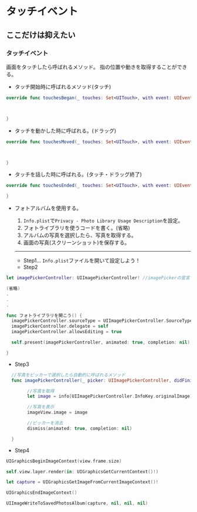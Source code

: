 # タッチイベント
## ここだけは抑えたい
### タッチイベント
画面をタッチしたら呼ばれるメソッド。
指の位置や動きを取得することができる。

- タッチ開始時に呼ばれるメソッド(タッチ)

```swift
override func touchesBegan(_ touches: Set<UITouch>, with event: UIEvent?) {



}
```

- タッチを動かした時に呼ばれる。(ドラッグ)

```swift
override func touchesMoved(_ touches: Set<UITouch>, with event: UIEvent?) {



}
```

- タッチを話した時に呼ばれる。(タッチ・ドラッグ終了)

```swift
override func touchesEnded(_ touches: Set<UITouch>, with event: UIEvent?) {

}
```

- フォトアルバムを使用する。

  1. `Info.plist`で`Privacy - Photo Library Usage Description`を設定。
  2. フォトライブラリを使うコードを書く。(省略)
  3. アルバムの写真を選択したら、写真を取得する。
  4. 画面の写真(スクリーンショット)を保存する。
  ---
  - Step1... `Info.plist`ファイルを開いて設定しよう！
  - Step2

```swift
let imagePickerController: UIImagePickerController! //imagePickerの宣言

(省略)
.
.
.

func フォトライブラリを開こう() {
  imagePickerController.sourceType = UIImagePickerController.SourceType.photoLibrary
  imagePickerController.delegate = self
  imagePickerController.allowsEditing = true

  self.present(imagePickerController, animated: true, completion: nil)

}

```

  - Step3

```swift
  //写真をピッカーで選択したら自動的に呼ばれるメソッド
  func imagePickerController(_ picker: UIImagePickerController, didFinishPickingMediaWithInfo info: [UIImagePickerController.InfoKey : Any]) {

        //写真を取得
        let image = info[UIImagePickerController.InfoKey.originalImage] as! UIImage

        //写真を表示
        imageView.image = image

        //ピッカーを消去
        dismiss(animated: true, completion: nil)

  }
```

- Step4

```swift
UIGraphicsBeginImageContext(view.frame.size)

self.view.layer.render(in: UIGraphicsGetCurrentContext()!)

let capture = UIGraphicsGetImageFromCurrentImageContext()!

UIGraphicsEndImageContext()

UIImageWriteToSavedPhotosAlbum(capture, nil, nil, nil)
```
